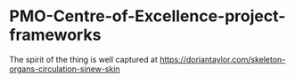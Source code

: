 # PMO-Centre-of-Excellence-project-frameworks

The spirit of the thing is well captured at https://doriantaylor.com/skeleton-organs-circulation-sinew-skin
